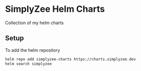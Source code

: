 # SimplyZee Helm Charts

Collection of my helm charts

## Setup

To add the helm repository

```bash
helm repo add simplyzee-charts https://charts.simplyzee.dev
helm search simplyzee
```
